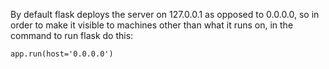 By default flask deploys the server on 127.0.0.1 as opposed to 0.0.0.0, so in order to make it visible to machines other than what it runs on, in the command to run flask do this:
```
app.run(host='0.0.0.0')
```
